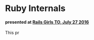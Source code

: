 # Ruby Internals
#### presented at [Rails Girls TO, July 27 2016](http://www.meetup.com/railsgirlsTO/events/232462550/)

This pr